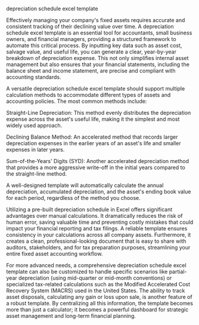depreciation schedule excel template


Effectively managing your company's fixed assets requires accurate and consistent tracking of their declining value over time. A depreciation schedule excel template is an essential tool for accountants, small business owners, and financial managers, providing a structured framework to automate this critical process. By inputting key data such as asset cost, salvage value, and useful life, you can generate a clear, year-by-year breakdown of depreciation expense. This not only simplifies internal asset management but also ensures that your financial statements, including the balance sheet and income statement, are precise and compliant with accounting standards.



A versatile depreciation schedule excel template should support multiple calculation methods to accommodate different types of assets and accounting policies. The most common methods include:




Straight-Line Depreciation: This method evenly distributes the depreciation expense across the asset's useful life, making it the simplest and most widely used approach.


Declining Balance Method: An accelerated method that records larger depreciation expenses in the earlier years of an asset's life and smaller expenses in later years.


Sum-of-the-Years' Digits (SYD): Another accelerated depreciation method that provides a more aggressive write-off in the initial years compared to the straight-line method.




A well-designed template will automatically calculate the annual depreciation, accumulated depreciation, and the asset's ending book value for each period, regardless of the method you choose.



Utilizing a pre-built depreciation schedule in Excel offers significant advantages over manual calculations. It dramatically reduces the risk of human error, saving valuable time and preventing costly mistakes that could impact your financial reporting and tax filings. A reliable template ensures consistency in your calculations across all company assets. Furthermore, it creates a clean, professional-looking document that is easy to share with auditors, stakeholders, and for tax preparation purposes, streamlining your entire fixed asset accounting workflow.



For more advanced needs, a comprehensive depreciation schedule excel template can also be customized to handle specific scenarios like partial-year depreciation (using mid-quarter or mid-month conventions) or specialized tax-related calculations such as the Modified Accelerated Cost Recovery System (MACRS) used in the United States. The ability to track asset disposals, calculating any gain or loss upon sale, is another feature of a robust template. By centralizing all this information, the template becomes more than just a calculator; it becomes a powerful dashboard for strategic asset management and long-term financial planning.
